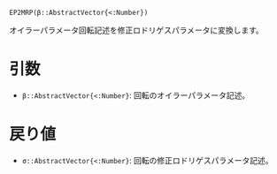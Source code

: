 ```
EP2MRP(β::AbstractVector{<:Number})
```

オイラーパラメータ回転記述を修正ロドリゲスパラメータに変換します。

# 引数

  * `β::AbstractVector{<:Number}`: 回転のオイラーパラメータ記述。

# 戻り値

  * `σ::AbstractVector{<:Number}`: 回転の修正ロドリゲスパラメータ記述。
